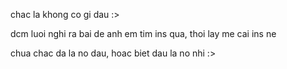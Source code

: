 chac la khong co gi dau :>

dcm luoi nghi ra bai de anh em tim ins qua, thoi lay me cai ins ne

chua chac da la no dau, hoac biet dau la no nhi :>
